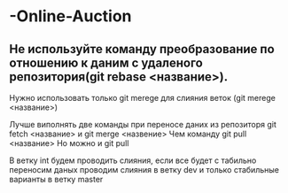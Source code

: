 # -Online-Auction
Не используйте команду преобразование по отношению к даним с удаленого репозитория(git rebase <название>).
--------------------------------------------------------------------
Нужно использовать только git merege для слияния веток (git merege <название>)

Лучше виполнять две команды при переносе даних из репозиторя git fetch <название> и git merge <назвение> Чем команду git pull <название>
Но можно и git pull

В ветку int будем проводить слияния, если все будет с табильно переносим даных проводим слияния в ветку dev и только стабильные варианты в ветку master
